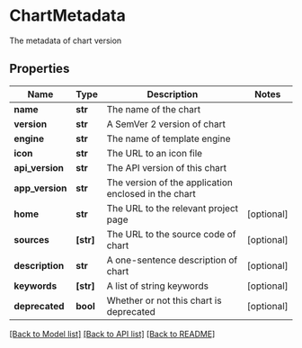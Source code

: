 # ChartMetadata

The metadata of chart version

## Properties
Name | Type | Description | Notes
------------ | ------------- | ------------- | -------------
**name** | **str** | The name of the chart | 
**version** | **str** | A SemVer 2 version of chart | 
**engine** | **str** | The name of template engine | 
**icon** | **str** | The URL to an icon file | 
**api_version** | **str** | The API version of this chart | 
**app_version** | **str** | The version of the application enclosed in the chart | 
**home** | **str** | The URL to the relevant project page | [optional] 
**sources** | **[str]** | The URL to the source code of chart | [optional] 
**description** | **str** | A one-sentence description of chart | [optional] 
**keywords** | **[str]** | A list of string keywords | [optional] 
**deprecated** | **bool** | Whether or not this chart is deprecated | [optional] 

[[Back to Model list]](../README.md#documentation-for-models) [[Back to API list]](../README.md#documentation-for-api-endpoints) [[Back to README]](../README.md)


